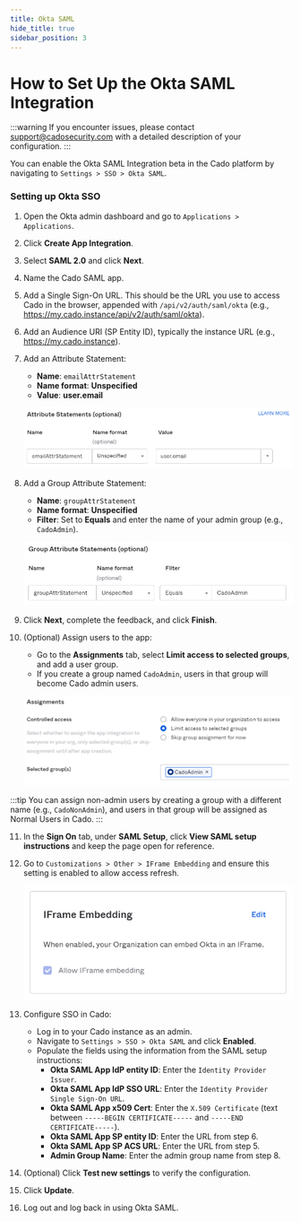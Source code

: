 ```yaml
---
title: Okta SAML
hide_title: true
sidebar_position: 3
---
```


# How to Set Up the Okta SAML Integration

:::warning
If you encounter issues, please contact support@cadosecurity.com with a detailed description of your configuration.
:::

You can enable the Okta SAML Integration beta in the Cado platform by navigating to `Settings > SSO > Okta SAML`.

### Setting up Okta SSO

1. Open the Okta admin dashboard and go to `Applications > Applications`.
2. Click **Create App Integration**.
3. Select **SAML 2.0** and click **Next**.
4. Name the Cado SAML app.
5. Add a Single Sign-On URL. This should be the URL you use to access Cado in the browser, appended with `/api/v2/auth/saml/okta` (e.g., https://my.cado.instance/api/v2/auth/saml/okta).
6. Add an Audience URI (SP Entity ID), typically the instance URL (e.g., https://my.cado.instance).
7. Add an Attribute Statement:
   - **Name**: `emailAttrStatement`
   - **Name format**: **Unspecified**
   - **Value**: **user.email**

   ![Okta Attribute Statement](/img/okta-attribute-statement.png)

8. Add a Group Attribute Statement:
   - **Name**: `groupAttrStatement`
   - **Name format**: **Unspecified**
   - **Filter**: Set to **Equals** and enter the name of your admin group (e.g., `CadoAdmin`).

   ![Okta Group Attribute Statement](/img/okta-group-attribute-statement.png)

9. Click **Next**, complete the feedback, and click **Finish**.
10. (Optional) Assign users to the app:
    - Go to the **Assignments** tab, select **Limit access to selected groups**, and add a user group.
    - If you create a group named `CadoAdmin`, users in that group will become Cado admin users.

    ![Okta Assignments](/img/okta-assignments.png)

:::tip
You can assign non-admin users by creating a group with a different name (e.g., `CadoNonAdmin`), and users in that group will be assigned as Normal Users in Cado.
:::

11. In the **Sign On** tab, under **SAML Setup**, click **View SAML setup instructions** and keep the page open for reference.
12. Go to `Customizations > Other > IFrame Embedding` and ensure this setting is enabled to allow access refresh.

    ![Okta IFrame Embedding](/img/okta-iframe-embedding.png)

13. Configure SSO in Cado:
    - Log in to your Cado instance as an admin.
    - Navigate to `Settings > SSO > Okta SAML` and click **Enabled**.
    - Populate the fields using the information from the SAML setup instructions:
        - **Okta SAML App IdP entity ID**: Enter the `Identity Provider Issuer`.
        - **Okta SAML App IdP SSO URL**: Enter the `Identity Provider Single Sign-On URL`.
        - **Okta SAML App x509 Cert**: Enter the `X.509 Certificate` (text between `-----BEGIN CERTIFICATE-----` and `-----END CERTIFICATE-----`).
        - **Okta SAML App SP entity ID**: Enter the URL from step 6.
        - **Okta SAML App SP ACS URL**: Enter the URL from step 5.
        - **Admin Group Name**: Enter the admin group name from step 8.

14. (Optional) Click **Test new settings** to verify the configuration.
15. Click **Update**.
16. Log out and log back in using Okta SAML.
